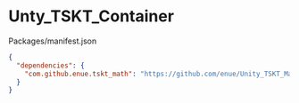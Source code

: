 # Unty_TSKT_Container

Packages/manifest.json

```json
{
  "dependencies": {
    "com.github.enue.tskt_math": "https://github.com/enue/Unity_TSKT_Math.git",
  }
}
```
